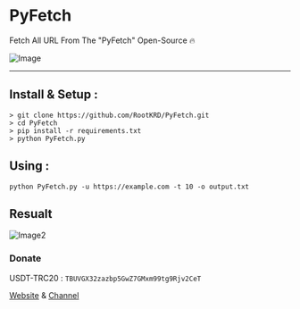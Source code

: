 # PyFetch
Fetch All URL From The "PyFetch" Open-Source :fire:

![Image](https://i.imgur.com/TnbiVPY.png)

*** 

## Install & Setup :
```
> git clone https://github.com/RootKRD/PyFetch.git
> cd PyFetch
> pip install -r requirements.txt
> python PyFetch.py
```

## Using : 
```python PyFetch.py -u https://example.com -t 10 -o output.txt```
## Resualt

![Image2](https://i.imgur.com/Rsin9yH.png)

### Donate 
USDT-TRC20 : `TBUVGX32zazbp5GwZ7GMxm99tg9Rjv2CeT`

[Website](http://rootkrd.com.com) & [Channel](http://t.me/RootKrd)
